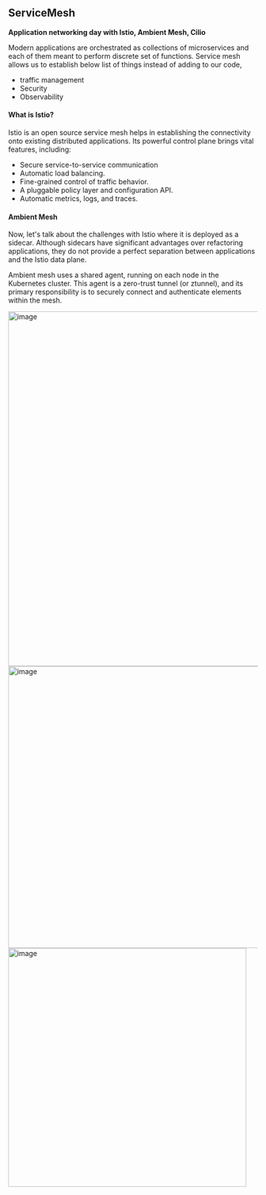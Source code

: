 ## ServiceMesh

**Application networking day with Istio, Ambient Mesh, Cilio**

Modern applications are orchestrated as collections of microservices and each of them meant to perform discrete set of functions. Service mesh allows us to establish below list of things instead of adding to our code,
  * traffic management
  * Security
  * Observability

#### What is Istio? ####
Istio is an open source service mesh helps in establishing the connectivity onto existing distributed applications. Its powerful control plane brings vital features, including:

  * Secure service-to-service communication
  * Automatic load balancing.
  * Fine-grained control of traffic behavior.
  * A pluggable policy layer and configuration API.
  * Automatic metrics, logs, and traces.

#### Ambient Mesh ####
Now, let's talk about the challenges with Istio where it is deployed as a sidecar. Although sidecars have significant advantages over refactoring applications, they do not provide a perfect separation between applications and the Istio data plane.

Ambient mesh uses a shared agent, running on each node in the Kubernetes cluster. This agent is a zero-trust tunnel (or ztunnel), and its primary responsibility is to securely connect and authenticate elements within the mesh.

<img width="715" alt="image" src="https://user-images.githubusercontent.com/16527158/201456912-e77ac71b-38ec-48cc-b7db-202cf5eff93b.png">

<img width="568" alt="image" src="https://user-images.githubusercontent.com/16527158/201456943-e08e2d0c-d9cf-4ac4-862a-6de1ac7c5149.png">



<img width="481" alt="image" src="https://user-images.githubusercontent.com/16527158/201453279-edd72df3-532c-4989-9a43-774c97e4f0d5.png">
